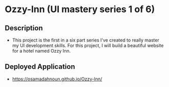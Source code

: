 # Ozzy-Inn (UI mastery series 1 of 6)

## Description

- This project is the first in a six part series I've created to really master my UI development skills. For this project, I will build a beautiful website for a hotel named Ozzy Inn.

## Deployed Application

- https://osamadahnoun.github.io/Ozzy-Inn/
